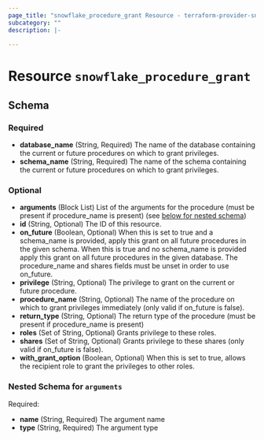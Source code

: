 ```yaml
---
page_title: "snowflake_procedure_grant Resource - terraform-provider-snowflake"
subcategory: ""
description: |-
  
---
```


# Resource `snowflake_procedure_grant`





## Schema

### Required

- **database_name** (String, Required) The name of the database containing the current or future procedures on which to grant privileges.
- **schema_name** (String, Required) The name of the schema containing the current or future procedures on which to grant privileges.

### Optional

- **arguments** (Block List) List of the arguments for the procedure (must be present if procedure_name is present) (see [below for nested schema](#nestedblock--arguments))
- **id** (String, Optional) The ID of this resource.
- **on_future** (Boolean, Optional) When this is set to true and a schema_name is provided, apply this grant on all future procedures in the given schema. When this is true and no schema_name is provided apply this grant on all future procedures in the given database. The procedure_name and shares fields must be unset in order to use on_future.
- **privilege** (String, Optional) The privilege to grant on the current or future procedure.
- **procedure_name** (String, Optional) The name of the procedure on which to grant privileges immediately (only valid if on_future is false).
- **return_type** (String, Optional) The return type of the procedure (must be present if procedure_name is present)
- **roles** (Set of String, Optional) Grants privilege to these roles.
- **shares** (Set of String, Optional) Grants privilege to these shares (only valid if on_future is false).
- **with_grant_option** (Boolean, Optional) When this is set to true, allows the recipient role to grant the privileges to other roles.

<a id="nestedblock--arguments"></a>
### Nested Schema for `arguments`

Required:

- **name** (String, Required) The argument name
- **type** (String, Required) The argument type


